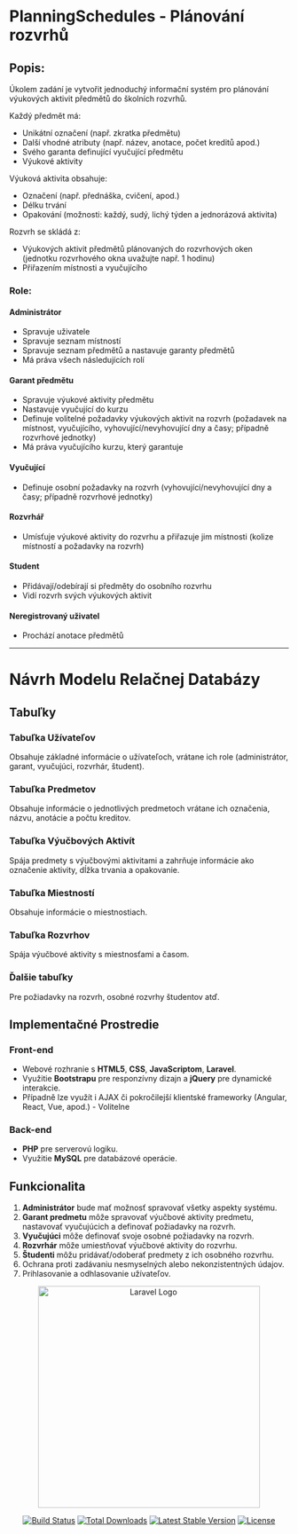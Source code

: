 # PlanningSchedules - Plánování rozvrhů

## Popis:

Úkolem zadání je vytvořit jednoduchý informační systém pro plánování výukových aktivit předmětů do školních rozvrhů.

Každý předmět má:
- Unikátní označení (např. zkratka předmětu)
- Další vhodné atributy (např. název, anotace, počet kreditů apod.)
- Svého garanta definující vyučující předmětu
- Výukové aktivity

Výuková aktivita obsahuje:
- Označení (např. přednáška, cvičení, apod.)
- Délku trvání
- Opakování (možnosti: každý, sudý, lichý týden a jednorázová aktivita)

Rozvrh se skládá z:
- Výukových aktivit předmětů plánovaných do rozvrhových oken (jednotku rozvrhového okna uvažujte např. 1 hodinu)
- Přiřazením místnosti a vyučujícího

### Role:

#### Administrátor
- Spravuje uživatele
- Spravuje seznam místností
- Spravuje seznam předmětů a nastavuje garanty předmětů
- Má práva všech následujících rolí

#### Garant předmětu
- Spravuje výukové aktivity předmětu
- Nastavuje vyučující do kurzu
- Definuje volitelné požadavky výukových aktivit na rozvrh (požadavek na místnost, vyučujícího, vyhovující/nevyhovující dny a časy; případně rozvrhové jednotky)
- Má práva vyučujícího kurzu, který garantuje

#### Vyučující
- Definuje osobní požadavky na rozvrh (vyhovující/nevyhovující dny a časy; případně rozvrhové jednotky)

#### Rozvrhář
- Umísťuje výukové aktivity do rozvrhu a přiřazuje jim místnosti (kolize místností a požadavky na rozvrh)

#### Student
- Přidávají/odebírají si předměty do osobního rozvrhu
- Vidí rozvrh svých výukových aktivit

#### Neregistrovaný uživatel
- Prochází anotace předmětů
---
# Návrh Modelu Relačnej Databázy

## Tabuľky

### Tabuľka Užívateľov
Obsahuje základné informácie o užívateľoch, vrátane ich role (administrátor, garant, vyučujúci, rozvrhár, študent).

### Tabuľka Predmetov
Obsahuje informácie o jednotlivých predmetoch vrátane ich označenia, názvu, anotácie a počtu kreditov.

### Tabuľka Výučbových Aktivít
Spája predmety s výučbovými aktivitami a zahrňuje informácie ako označenie aktivity, dĺžka trvania a opakovanie.

### Tabuľka Miestností
Obsahuje informácie o miestnostiach.

### Tabuľka Rozvrhov
Spája výučbové aktivity s miestnosťami a časom.

### Ďalšie tabuľky
Pre požiadavky na rozvrh, osobné rozvrhy študentov atď.

## Implementačné Prostredie

### Front-end

- Webové rozhranie s **HTML5**, **CSS**, **JavaScriptom**, **Laravel**.
- Využitie **Bootstrapu** pre responzívny dizajn a **jQuery** pre dynamické interakcie.
- Případně lze využít i AJAX či pokročilejší klientské frameworky (Angular, React, Vue, apod.) - Volitelne

### Back-end

- **PHP** pre serverovú logiku.
- Využitie **MySQL** pre databázové operácie.

## Funkcionalita

1. **Administrátor** bude mať možnosť spravovať všetky aspekty systému.
2. **Garant predmetu** môže spravovať výučbové aktivity predmetu, nastavovať vyučujúcich a definovať požiadavky na rozvrh.
3. **Vyučujúci** môže definovať svoje osobné požiadavky na rozvrh.
4. **Rozvrhár** môže umiestňovať výučbové aktivity do rozvrhu.
5. **Študenti** môžu pridávať/odoberať predmety z ich osobného rozvrhu.
6. Ochrana proti zadávaniu nesmyselných alebo nekonzistentných údajov.
7. Prihlasovanie a odhlasovanie užívateľov.
<p align="center"><a href="https://laravel.com" target="_blank"><img src="https://raw.githubusercontent.com/laravel/art/master/logo-lockup/5%20SVG/2%20CMYK/1%20Full%20Color/laravel-logolockup-cmyk-red.svg" width="400" alt="Laravel Logo"></a></p>

<p align="center">
<a href="https://github.com/laravel/framework/actions"><img src="https://github.com/laravel/framework/workflows/tests/badge.svg" alt="Build Status"></a>
<a href="https://packagist.org/packages/laravel/framework"><img src="https://img.shields.io/packagist/dt/laravel/framework" alt="Total Downloads"></a>
<a href="https://packagist.org/packages/laravel/framework"><img src="https://img.shields.io/packagist/v/laravel/framework" alt="Latest Stable Version"></a>
<a href="https://packagist.org/packages/laravel/framework"><img src="https://img.shields.io/packagist/l/laravel/framework" alt="License"></a>
</p>